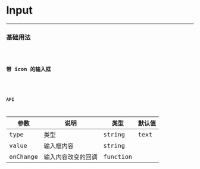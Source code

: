 # Input

---

### 基础用法

<code hideActions='["CSB","EXTERNAL"]' src="./basic.tsx" />

### 带 icon 的输入框

<code hideActions='["CSB","EXTERNAL"]' src="./input-icon.tsx" />

### API

| 参数     | 说明               | 类型     | 默认值 |
| -------- | ------------------ | -------- | ------ |
| type     | 类型               | string   | text   |
| value    | 输入框内容         | string   |        |
| onChange | 输入内容改变的回调 | function |        |
